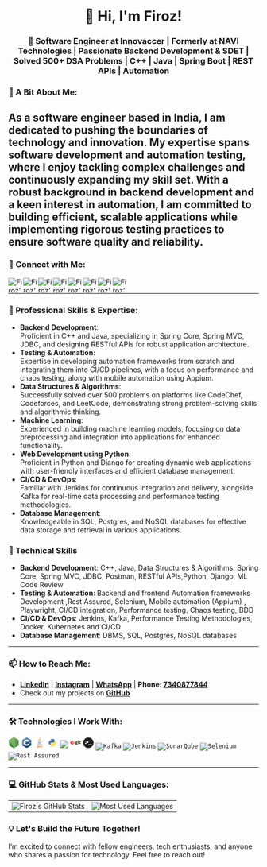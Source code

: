 <h1 align="center">👋 Hi, I'm Firoz!</h1>
<h3 align="center">🚀 Software Engineer at Innovaccer | Formerly at NAVI Technologies | Passionate Backend Development & SDET | Solved 500+ DSA Problems | C++ | Java | Spring Boot | REST APIs | Automation</h3>

### 🌟 A Bit About Me:
**As a software engineer based in India, I am dedicated to pushing the boundaries of technology and innovation. My expertise spans software development and automation testing, where I enjoy tackling complex challenges and continuously expanding my skill set. With a robust background in backend development and a keen interest in automation, I am committed to building efficient, scalable applications while implementing rigorous testing practices to ensure software quality and reliability.**
---
### 🔗 Connect with Me:
<a href="https://www.linkedin.com/in/firoz-kumar-163264188/" title="LinkedIn">
  <img align="left" alt="Firoz's LinkedIn" width="30px" height="30px" src="https://cdn.jsdelivr.net/npm/simple-icons@v3/icons/linkedin.svg" />
</a>
<a href="https://leetcode.com/u/FirozMars/" title="LeetCode">
  <img align="left" alt="Firoz's LeetCode" width="30px" height="30px" src="https://cdn.jsdelivr.net/npm/simple-icons@v3/icons/leetcode.svg" />
</a>
<a href="https://www.geeksforgeeks.org/user/firoz_kumar/" title="GeeksforGeeks">
  <img align="left" alt="Firoz's GeeksforGeeks" width="30px" height="30px" src="https://cdn.jsdelivr.net/npm/simple-icons@v3/icons/geeksforgeeks.svg" />
</a>
<a href="https://www.codechef.com/users/firozzz" title="CodeChef">
  <img align="left" alt="Firoz's CodeChef" width="30px" height="30px" src="https://cdn.jsdelivr.net/npm/simple-icons@v3/icons/codechef.svg" />
</a>
<a href="https://www.hackerrank.com/profile/firozbhaikardar1" title="HackerRank">
  <img align="left" alt="Firoz's HackerRank" width="30px" height="30px" src="https://cdn.jsdelivr.net/npm/simple-icons@v3/icons/hackerrank.svg" />
</a>
<a href="https://codeforces.com/profile/__t___l__e__" title="Codeforces">
  <img align="left" alt="Firoz's Codeforces" width="30px" height="30px" src="https://cdn.jsdelivr.net/npm/simple-icons@v3/icons/codeforces.svg" />
</a>
<a href="https://www.hackerearth.com/@firozbhai/" title="HackerEarth">
  <img align="left" alt="Firoz's HackerEarth" width="30px" height="30px" src="https://cdn.jsdelivr.net/npm/simple-icons@v3/icons/hackerearth.svg" />
</a>
<a href="https://www.instagram.com/firoz.baa/" title="Instagram">
  <img align="left" alt="Firoz's Instagram" width="30px" height="30px" src="https://cdn.jsdelivr.net/npm/simple-icons@v3/icons/instagram.svg" />
</a>
<br />

---

### 🧠 Professional Skills & Expertise:

- **Backend Development**:  
  Proficient in C++ and Java, specializing in Spring Core, Spring MVC, JDBC, and designing RESTful APIs for robust application architecture.
- **Testing & Automation**:  
  Expertise in developing automation frameworks from scratch and integrating them into CI/CD pipelines, with a focus on performance and chaos testing, along with mobile automation using Appium.
- **Data Structures & Algorithms**:  
  Successfully solved over 500 problems on platforms like CodeChef, Codeforces, and LeetCode, demonstrating strong problem-solving skills and algorithmic thinking.
- **Machine Learning**:  
  Experienced in building machine learning models, focusing on data preprocessing and integration into applications for enhanced functionality.
- **Web Development using Python**:  
  Proficient in Python and Django for creating dynamic web applications with user-friendly interfaces and efficient database management.
- **CI/CD & DevOps**:  
  Familiar with Jenkins for continuous integration and delivery, alongside Kafka for real-time data processing and performance testing methodologies.
- **Database Management**:  
  Knowledgeable in SQL, Postgres, and NoSQL databases for effective data storage and retrieval in various applications.

### 🧠 Technical Skills

- **Backend Development**: C++, Java, Data Structures & Algorithms, Spring Core, Spring MVC, JDBC, Postman, RESTful APIs,Python, Django, ML Code Review
- **Testing & Automation**: Backend and frontend Automation frameworks Development ,Rest Assured, Selenium, Mobile automation (Appium) , Playwright, CI/CD integration, Performance testing, Chaos testing, BDD
- **CI/CD & DevOps**: Jenkins, Kafka, Performance Testing Methodologies, Docker, Kubernetes and CI/CD
- **Database Management**: DBMS, SQL, Postgres, NoSQL databases
---

### 📫 How to Reach Me:
- **[LinkedIn](https://www.linkedin.com/in/firoz-kumar-163264188/)** | **[Instagram](https://www.instagram.com/firoz.baa/)** | **[WhatsApp](https://wa.me/wr/7GVK6IJ4CWRNG1)** | **Phone: [7340877844](tel:7340877844)**
- Check out my projects on **[GitHub](https://github.com/Firoz-Thakur?tab=repositories)**

---

### 🛠️ Technologies I Work With:
<code><img height="22" src="https://raw.githubusercontent.com/github/explore/80688e429a7d4ef2fca1e82350fe8e3517d3494d/topics/nodejs/nodejs.png"></code>
<code><img height="22" src="https://raw.githubusercontent.com/github/explore/80688e429a7d4ef2fca1e82350fe8e3517d3494d/topics/cpp/cpp.png"></code>
<code><img height="22" src="https://raw.githubusercontent.com/github/explore/80688e429a7d4ef2fca1e82350fe8e3517d3494d/topics/java/java.png"></code>
<code><img height="22" src="https://raw.githubusercontent.com/github/explore/80688e429a7d4ef2fca1e82350fe8e3517d3494d/topics/python/python.png"></code>
<code><img height="22" src="https://raw.githubusercontent.com/github/explore/80688e429a7d4ef2fca1e82350fe8e3517d3494d/topics/postgres/postgres.png"></code>
<code><img height="22" src="https://raw.githubusercontent.com/github/explore/80688e429a7d4ef2fca1e82350fe8e3517d3494d/topics/git/git.png"></code>
<code><img height="22" src="https://raw.githubusercontent.com/github/explore/80688e429a7d4ef2fca1e82350fe8e3517d3494d/topics/terminal/terminal.png"></code>
<code><img height="22" src="https://upload.wikimedia.org/wikipedia/commons/d/d2/Apache_Kafka_logo.svg" width="22px" alt="Kafka"></code>
<code><img height="22" src="https://upload.wikimedia.org/wikipedia/commons/4/47/Jenkins_logo.svg" width="22px" alt="Jenkins"></code>
<code><img height="22" src="https://www.sonarqube.org/images/sonar-logo.svg" width="22px" alt="SonarQube"></code>
<code><img height="22" src="https://www.selenium.dev/images/selenium_logo_square_green.png" width="22px" alt="Selenium"></code>
<code><img height="22" src="https://rest-assured.io/images/logo.png" width="22px" alt="Rest Assured"></code>

---
### 💻 GitHub Stats & Most Used Languages:
<table>
  <tr>
    <td>
      <img src="https://github-readme-stats.vercel.app/api?username=Firoz-Thakur&include_all_commits=true&theme=radical" alt="Firoz's GitHub Stats" width="450" />
    </td>
    <td>
      <img src="https://github-readme-stats.vercel.app/api/top-langs/?username=Firoz-Thakur&layout=compact&theme=radical" alt="Most Used Languages" width="450" />
    </td>
  </tr>
</table>


### 💡 Let's Build the Future Together!
I’m excited to connect with fellow engineers, tech enthusiasts, and anyone who shares a passion for technology. Feel free to reach out!
